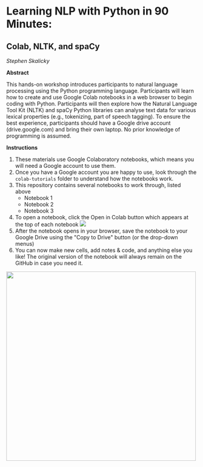 # Learning NLP with Python in 90 Minutes: 
## Colab, NLTK, and spaCy

*Stephen Skalicky*

**Abstract**

This hands-on workshop introduces participants to natural language processing using the Python programming language. Participants will learn how to create and use Google Colab notebooks in a web browser to begin coding with Python. Participants will then explore how the Natural Language Tool Kit (NLTK) and spaCy Python libraries can analyse text data for various lexical properties (e.g., tokenizing, part of speech tagging). To ensure the best
experience, participants should have a Google drive account (drive.google.com) and bring their own laptop. No prior knowledge of programming is assumed.

**Instructions**

1. These materials use Google Colaboratory notebooks, which means you will need a Google account to use them. 
2. Once you have a Google account you are happy to use, look through the `colab-tutorials` folder to understand how the notebooks work. 
3. This repository contains several notebooks to work through, listed above
    - Notebook 1
    - Notebook 2
    - Notebook 3
4. To open a notebook, click the Open in Colab button which appears at the top of each notebook <img src = "https://colab.research.google.com/assets/colab-badge.svg">
5. After the notebook opens in your browser, save the notebook to your Google Drive using the "Copy to Drive" button (or the drop-down menus)
6. You can now make new cells, add notes & code, and anything else you like! The original version of the notebook will always remain on the GitHub in case you need it. 

<img src = 'https://i.imgur.com/l3djb9T.png>' width = '500'>